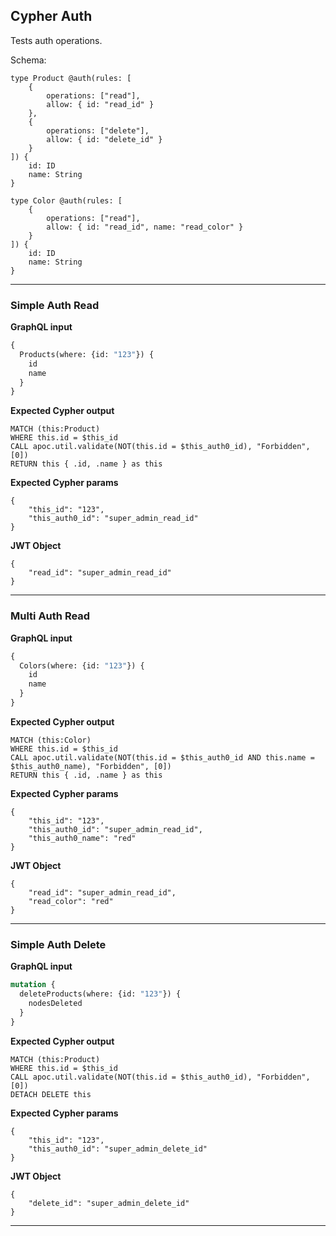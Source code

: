 ## Cypher Auth

Tests auth operations.

Schema:

```schema
type Product @auth(rules: [
    {
        operations: ["read"],
        allow: { id: "read_id" }
    },
    {
        operations: ["delete"],
        allow: { id: "delete_id" }
    }
]) {
    id: ID
    name: String
}

type Color @auth(rules: [
    {
        operations: ["read"],
        allow: { id: "read_id", name: "read_color" }
    }
]) {
    id: ID
    name: String
}
```

---

### Simple Auth Read

**GraphQL input**

```graphql
{
  Products(where: {id: "123"}) {
    id
    name
  }
}
```

**Expected Cypher output**

```cypher
MATCH (this:Product) 
WHERE this.id = $this_id
CALL apoc.util.validate(NOT(this.id = $this_auth0_id), "Forbidden", [0])
RETURN this { .id, .name } as this
```

**Expected Cypher params**

```cypher-params
{
    "this_id": "123",
    "this_auth0_id": "super_admin_read_id"
}
```

**JWT Object**
```jwt
{
    "read_id": "super_admin_read_id"
}
```

---

### Multi Auth Read

**GraphQL input**

```graphql
{
  Colors(where: {id: "123"}) {
    id
    name
  }
}
```

**Expected Cypher output**

```cypher
MATCH (this:Color) 
WHERE this.id = $this_id
CALL apoc.util.validate(NOT(this.id = $this_auth0_id AND this.name = $this_auth0_name), "Forbidden", [0])
RETURN this { .id, .name } as this
```

**Expected Cypher params**

```cypher-params
{
    "this_id": "123",
    "this_auth0_id": "super_admin_read_id",
    "this_auth0_name": "red"
}
```

**JWT Object**
```jwt
{
    "read_id": "super_admin_read_id",
    "read_color": "red"
}
```

---

### Simple Auth Delete

**GraphQL input**

```graphql
mutation {
  deleteProducts(where: {id: "123"}) {
    nodesDeleted
  }
}
```

**Expected Cypher output**

```cypher
MATCH (this:Product) 
WHERE this.id = $this_id
CALL apoc.util.validate(NOT(this.id = $this_auth0_id), "Forbidden", [0])
DETACH DELETE this
```

**Expected Cypher params**

```cypher-params
{
    "this_id": "123",
    "this_auth0_id": "super_admin_delete_id"
}
```

**JWT Object**
```jwt
{
    "delete_id": "super_admin_delete_id"
}
```

---